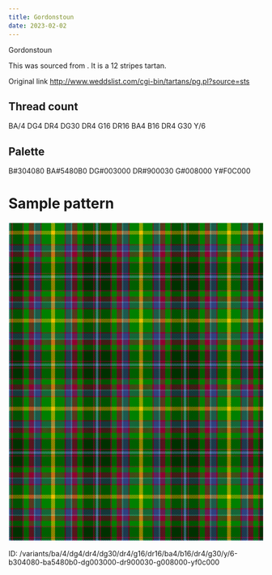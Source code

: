 ```yaml
---
title: Gordonstoun
date: 2023-02-02
---
```

Gordonstoun

This was sourced from <no value>.  It is a 12 stripes tartan.

Original link http://www.weddslist.com/cgi-bin/tartans/pg.pl?source=sts

## Thread count
BA/4 DG4 DR4 DG30 DR4 G16 DR16 BA4 B16 DR4 G30 Y/6

## Palette
B#304080 BA#5480B0 DG#003000 DR#900030 G#008000 Y#F0C000

# Sample pattern

![Tartan detail](tartan.png "BA/4 DG4 DR4 DG30 DR4 G16 DR16 BA4 B16 DR4 G30 Y/6 tartan")

ID: /variants/ba/4/dg4/dr4/dg30/dr4/g16/dr16/ba4/b16/dr4/g30/y/6-b304080-ba5480b0-dg003000-dr900030-g008000-yf0c000